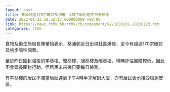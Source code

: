 ```yaml
---
layout: post
title: 葵涌邨逾170宗確診及初確　4樓宇解封居民每天檢測
date: 2022-01-23 18:32:17.000000000 +08:00
link: https://news.rthk.hk/rthk/ch/component/k2/1630201-20220123.htm
categories: rthk
---
```


食物及衞生局局長陳肇始表示，葵涌邨近日出現社區爆發，至今有超過170宗確診及初步陽性個案。

至於昨日圍封強檢的芊葵樓、雅葵樓、旭葵樓及曉葵樓，現時評估風險較低，因此不會延長圍封行動，但居民未來幾日要每日檢測。

有芊葵樓的居民不滿當局延遲到下午4時半才解封大廈，亦有居民表示接受檢測安排。
